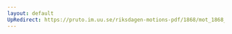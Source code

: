 ```yaml
---
layout: default
UpRedirect: https://pruto.im.uu.se/riksdagen-motions-pdf/1868/mot_1868__fk__61/mot_1868__fk__61-001.pdf
---
```

